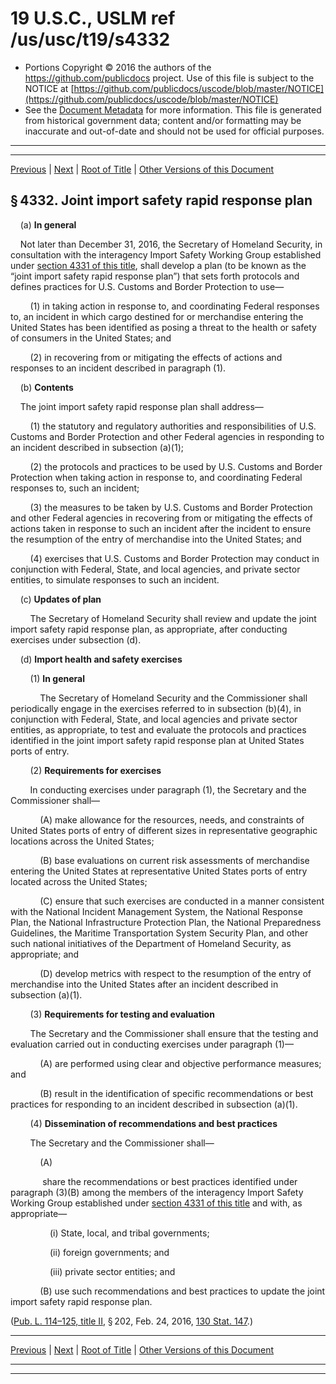 ---
---

# 19 U.S.C., USLM ref /us/usc/t19/s4332

* Portions Copyright © 2016 the authors of the https://github.com/publicdocs project.
  Use of this file is subject to the NOTICE at [https://github.com/publicdocs/uscode/blob/master/NOTICE](https://github.com/publicdocs/uscode/blob/master/NOTICE)
* See the [Document Metadata](././../../../../..//README.md) for more information.
  This file is generated from historical government data; content and/or formatting may be inaccurate and out-of-date and should not be used for official purposes.

----------
----------

[Previous](./../../../../..//us/usc/t19/ch28/schII/m__us_usc_t19_s4331.md) | [Next](./../../../../..//us/usc/t19/ch28/schII/m__us_usc_t19_s4333.md) | [Root of Title](./../../../../../) | [Other Versions of this Document](https://publicdocs.github.io/go/links?ns=uslm&ref=%2Fus%2Fusc%2Ft19%2Fs4332)

## § 4332. Joint import safety rapid response plan

    (a) __In general__ 

    Not later than December 31, 2016, the Secretary of Homeland Security, in consultation with the interagency Import Safety Working Group established under [section 4331 of this title][/us/usc/t19/s4331], shall develop a plan (to be known as the “joint import safety rapid response plan”) that sets forth protocols and defines practices for U.S. Customs and Border Protection to use—

        (1) in taking action in response to, and coordinating Federal responses to, an incident in which cargo destined for or merchandise entering the United States has been identified as posing a threat to the health or safety of consumers in the United States; and

        (2) in recovering from or mitigating the effects of actions and responses to an incident described in paragraph (1).

    (b) __Contents__ 

    The joint import safety rapid response plan shall address—

        (1) the statutory and regulatory authorities and responsibilities of U.S. Customs and Border Protection and other Federal agencies in responding to an incident described in subsection (a)(1);

        (2) the protocols and practices to be used by U.S. Customs and Border Protection when taking action in response to, and coordinating Federal responses to, such an incident;

        (3) the measures to be taken by U.S. Customs and Border Protection and other Federal agencies in recovering from or mitigating the effects of actions taken in response to such an incident after the incident to ensure the resumption of the entry of merchandise into the United States; and

        (4) exercises that U.S. Customs and Border Protection may conduct in conjunction with Federal, State, and local agencies, and private sector entities, to simulate responses to such an incident.

    (c) __Updates of plan__ 

        The Secretary of Homeland Security shall review and update the joint import safety rapid response plan, as appropriate, after conducting exercises under subsection (d).

    (d) __Import health and safety exercises__ 

        (1) __In general__ 

            The Secretary of Homeland Security and the Commissioner shall periodically engage in the exercises referred to in subsection (b)(4), in conjunction with Federal, State, and local agencies and private sector entities, as appropriate, to test and evaluate the protocols and practices identified in the joint import safety rapid response plan at United States ports of entry.

        (2) __Requirements for exercises__ 

        In conducting exercises under paragraph (1), the Secretary and the Commissioner shall—

            (A) make allowance for the resources, needs, and constraints of United States ports of entry of different sizes in representative geographic locations across the United States;

            (B) base evaluations on current risk assessments of merchandise entering the United States at representative United States ports of entry located across the United States;

            (C) ensure that such exercises are conducted in a manner consistent with the National Incident Management System, the National Response Plan, the National Infrastructure Protection Plan, the National Preparedness Guidelines, the Maritime Transportation System Security Plan, and other such national initiatives of the Department of Homeland Security, as appropriate; and

            (D) develop metrics with respect to the resumption of the entry of merchandise into the United States after an incident described in subsection (a)(1).

        (3) __Requirements for testing and evaluation__ 

        The Secretary and the Commissioner shall ensure that the testing and evaluation carried out in conducting exercises under paragraph (1)—

            (A) are performed using clear and objective performance measures; and

            (B) result in the identification of specific recommendations or best practices for responding to an incident described in subsection (a)(1).

        (4) __Dissemination of recommendations and best practices__ 

        The Secretary and the Commissioner shall—

            (A)

             share the recommendations or best practices identified under paragraph (3)(B) among the members of the interagency Import Safety Working Group established under [section 4331 of this title][/us/usc/t19/s4331] and with, as appropriate—

                (i) State, local, and tribal governments;

                (ii) foreign governments; and

                (iii) private sector entities; and

            (B) use such recommendations and best practices to update the joint import safety rapid response plan.

([Pub. L. 114–125, title II][/us/pl/114/125/tII], § 202, Feb. 24, 2016, [130 Stat. 147][/us/stat/130/147].)

----------

[Previous](./../../../../..//us/usc/t19/ch28/schII/m__us_usc_t19_s4331.md) | [Next](./../../../../..//us/usc/t19/ch28/schII/m__us_usc_t19_s4333.md) | [Root of Title](./../../../../../) | [Other Versions of this Document](https://publicdocs.github.io/go/links?ns=uslm&ref=%2Fus%2Fusc%2Ft19%2Fs4332)

----------
----------

[/us/usc/t19/s4331]: https://publicdocs.github.io/go/links?ns=uslm&ref=%2Fus%2Fusc%2Ft19%2Fs4331
[/us/usc/t19/s4331]: https://publicdocs.github.io/go/links?ns=uslm&ref=%2Fus%2Fusc%2Ft19%2Fs4331
[/us/pl/114/125/tII]: https://publicdocs.github.io/go/links?ns=uslm&ref=%2Fus%2Fpl%2F114%2F125%2FtII
[/us/stat/130/147]: https://publicdocs.github.io/go/links?ns=uslm&ref=%2Fus%2Fstat%2F130%2F147



